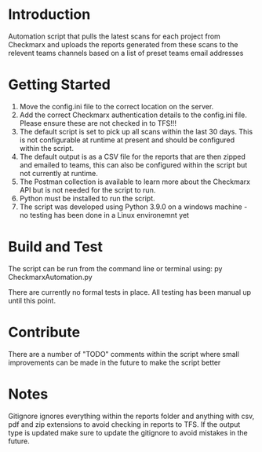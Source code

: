 # Introduction 
Automation script that pulls the latest scans for each project from Checkmarx and uploads the reports generated from these scans to the relevent teams channels based on a list of preset teams email addresses

# Getting Started

1.	Move the config.ini file to the correct location on the server.
2.  Add the correct Checkmarx authentication details to the config.ini file. Please ensure these are not checked in to TFS!!!
3.  The default script is set to pick up all scans within the last 30 days. This is not configurable at runtime at present and should be configured within the script.
4.  The default output is as a CSV file for the reports that are then zipped and emailed to teams, this can also be configured within the script but not currently at runtime.
5.  The Postman collection is available to learn more about the Checkmarx API but is not needed for the script to run.
6.  Python must be installed to run the script. 
7.  The script was developed using Python 3.9.0 on a windows machine - no testing has been done in a Linux environemnt yet

# Build and Test
The script can be run from the command line or terminal using: 
py CheckmarxAutomation.py

There are currently no formal tests in place. All testing has been manual up until this point.

# Contribute
There are a number of "TODO" comments within the script where small improvements can be made in the future to make the script better

# Notes
Gitignore ignores everything within the reports folder and anything with csv, pdf and zip extensions to avoid checking in reports to TFS. If the output type is updated make sure to update the gitignore to avoid mistakes in the future.